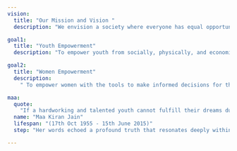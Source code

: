 ```yaml
---
vision:
  title: "Our Mission and Vision "
  description: "We envision a society where everyone has equal opportunities to succeed, regardless of their background, and where merit, dedication, and hard work are valued above wealth, social status, and connections."

goal1:
  title: "Youth Empowerment"
  description: "To empower youth from socially, physically, and economically disadvantaged sections of society, giving wings to their dreams, and preparing them to build a sustainable and progressive society."

goal2:
  title: "Women Empowerment"
  description:
    " To empower women with the tools to make informed decisions for themselves, their families, and drive positive social change. Empowered women are essential for building a strong, resilient, and thriving society."

maa:
  quote: 
    "If a hardworking and talented youth cannot fulfill their dreams due to a lack of resources, it is a failure of our entire society. We must keep their hopes and dreams alive!"
  name: "Maa Kiran Jain"
  lifespan: "(17th Oct 1955 - 15th June 2015)"
  step: "Her words echoed a profound truth that resonates deeply within us: the failure of a society to nurture the dreams of its hardworking and talented youth is a failure of the society as a whole. Kiran Foundation is a step towards that vision."

---
```

